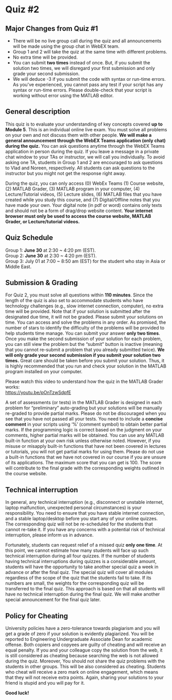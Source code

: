 # Quiz #2

## Major Changes from Quiz #1
*  There will be no live group call during the quiz and all announcements will be made using the group chat in WebEX team. 
*  Group 1 and 2 will take the quiz at the same time with different problems. 
*  No extra time will be provided.
*  You can submit **two times** instead of once. But, if you submit the solution two times, we will disregard your first submission and only grade your second submission.
*  We will deduce -3 if you submit the code with syntax or run-time errors. As you've experienced, you cannot pass any test if your script has any syntax or run-time errors. Please double-check that your script is working without error using the MATLAB editor.    

## General description
This quiz is to evaluate your understanding of key concepts covered **up to Module 5**. This is an individual online live exam. You must solve all problems on your own and not discuss them with other people. **We will make a general announcement through the WebEX Teams application (only chat) during the quiz.** You can ask questions anytime through the WebEX Teams application in person during the quiz. If you leave a message in a private chat window to your TAs or instructor, we will call you individually. To avoid asking one TA, students in Group 1 and 2 are encouraged to ask questions to Vlad and Noreen, respectively. All students can ask questions to the instructor but you might not get the response right away. 

During the quiz, you can only access (0) WebEx Teams (1) Course website, (2) MATLAB Grader, (3) MATLAB program in your computer, (4) Lecture/Tutorial videos, (5) Lecture slides, (6) MATLAB files that you have created while you study this course, and (7) Digital/Offline notes that you have made your own. Your digital note (in pdf or word) contains only texts and should not be a form of drag/drop website content. **Your internet browser must only be used to access the course website, MATLAB Grader, or Lecture/tutorial videos.**

## Quiz Schedule
Group 1:  **June 30** at 2:30 ~ 4:20 pm (EST).  
Group 2:  **June 30** at 2:30 ~ 4:20 pm (EST).  
Group 3:  July 01 at 7:00 ~ 8:50 am (EST) for the student who stay in Asia or Middle East.   

## Submission & Grading
For Quiz 2, you must solve all questions within **110 minutes**. Since the length of the quiz is also set to accommodate students who have technology challenges (e.g., slow internet connection, computer), no extra time will be provided. Note that if your solution is submitted after the designated due time, it will not be graded. Please submit your solutions on time. You can access and solve the problems in any order. As promised, the number of stars to identify the difficulty of the problems will be provided to help students time manage. You can submit your answer **only two times**. Once you make the second submission of your solution for each problem, you can still view the problem but the “submit” button is inactive (meaning that you cannot re-submit a problem that you already submitted twice). **We will only grade your second submission if you submit your solution two times.** Great care should be taken before you submit your solution. Thus, it is highly recommended that you run and check your solution in the MATLAB program installed on your computer. 

Please watch this video to understand how the quiz in the MATLAB Grader works:  
https://youtu.be/pOnTzwSdpfE 

A set of assessments (or tests) in the MATLAB Grader is designed in each problem for “preliminary” auto-grading but your solutions will be manually re-graded to provide partial marks. Please do not be discouraged when you see that you have not passed all your tests. You need to include a **concise comment** in your scripts using ‘%’ (comment symbol) to obtain better partial marks. If the programming logic is correct based on the judgment on your comments, higher partial marks will be obtained. You can use any MATLAB built-in function at your own risk unless otherwise noted. However, if you misuse or misapply built-in functions that have not been covered in lectures or tutorials, you will not get partial marks for using them. Please do not use a built-in functions that we have not covered in our course if you are unsure of its applications. The maximum score that you can get is 100. The score will contribute to the final grade with the corresponding weights outlined in the course website. 

## Technical interruption
In general, any technical interruption (e.g., disconnect or unstable internet, laptop malfunction, unexpected personal circumstances) is your responsibility. You need to ensure that you have stable internet connection, and a stable laptop/desktop before you start any of your online quizzes. The corresponding quiz will not be re-scheduled for the students that cannot re-take it. If you have any concerns with a potential risk of technical interruption, please inform us in advance. 

Fortunately, students can request relief of a missed quiz **only one time**. At this point, we cannot estimate how many students will face up such technical interruption during all four quizzes. If the number of students having technical interruptions during quizzes is a considerable amount, students will have the opportunity to take another special quiz a week in advance or after the final quiz. The special quiz will cover all modules regardless of the scope of the quiz that the students fail to take. If its numbers are small, the weights for the corresponding quiz will be transferred to the final quiz. This approach is based on that all students will have no technical interruption during the final quiz. We will make another special announcement for the final quiz later. 

## Policy for Cheating 
University policies have a zero-tolerance towards plagiarism and you will get a grade of zero if your solution is evidently plagiarized. You will be reported to Engineering Undergraduate Associate Dean for academic offense. Both copiers and copyees are guilty of cheating and will receive an equal penalty. If you and your colleague copy the solution from the web, it is still considered as cheating because searching the web is not allowed during the quiz. Moreover, You should not share the quiz problems with the students in other groups. This will be also considered as cheating. Students who cheat will receive a zero mark on online engagement, which means that they will not receive extra points. Again, sharing your solutions to your friend is stupid and you will pay for it. 

**Good luck!**
